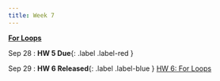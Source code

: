 ```yaml
---
title: Week 7
---
```


**[For Loops](https://docs.google.com/presentation/d/105JPlaREZFiQLShNeFjK1BVoAvtcFCGYclKOkcOnBCI/edit#slide=id.p)**

Sep 28
:  **HW 5 Due**{: .label .label-red }

Sep 29
:  **HW 6 Released**{: .label .label-blue } [HW 6: For Loops](https://edstem.org/us/courses/41263/lessons/72117/slides/384190)
